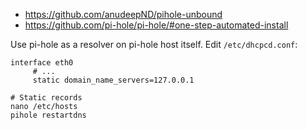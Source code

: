 * https://github.com/anudeepND/pihole-unbound
* https://github.com/pi-hole/pi-hole/#one-step-automated-install

Use pi-hole as a resolver on pi-hole host itself. Edit `/etc/dhcpcd.conf`:
```
interface eth0
     # ...
     static domain_name_servers=127.0.0.1
```

```shell
# Static records
nano /etc/hosts
pihole restartdns
```
